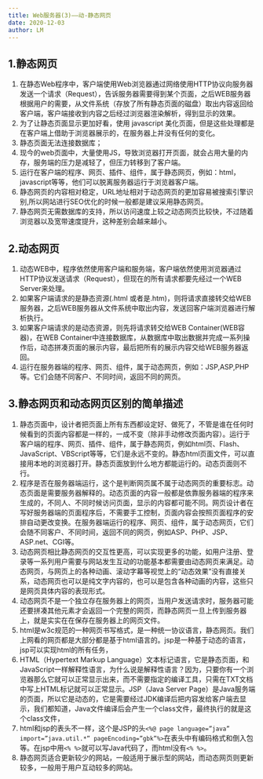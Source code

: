 ```yaml
---
title: Web服务器(3)——动-静态网页
date: 2020-12-03
author: LM
---
```


## 1.静态网页

1. 在静态Web程序中，客户端使用Web浏览器通过网络使用HTTP协议向服务器发送一个请求（Request），告诉服务器需要得到某个页面，之后WEB服务器根据用户的需要，从文件系统（存放了所有静态页面的磁盘）取出内容返回给客户端，客户端接收到内容之后经过浏览器渲染解析，得到显示的效果。
2. 为了让静态页面显示更加好看，使用 javascript 美化页面，但是这些处理都是在客户端上借助于浏览器展示的，在服务器上并没有任何的变化。
3. 静态页面无法连接数据库；
4. 现今的web页面中，大量使用JS，导致浏览器打开页面，就会占用大量的内存，服务端的压力是减轻了，但压力转移到了客户端。
5. 运行在客户端的程序、网页、插件、组件，属于静态网页，例如：html，javascript等等，他们可以脱离服务器运行于浏览器客户端。
6. 静态网页的内容相对稳定，URL地址相对于动态网页的更加容易被搜索引擎识别,所以网站进行SEO优化的时候一般都是建议采用静态网页。
7. 静态网页无需数据库的支持，所以访问速度上较之动态网页比较快，不过随着浏览器以及宽带速度提升，这种差别会越来越小。

## 2.动态网页

1. 动态WEB中，程序依然使用客户端和服务端，客户端依然使用浏览器通过HTTP协议发送请求（Request），但现在的所有请求都要先经过一个WEB Server来处理。
2. 如果客户端请求的是静态资源(.html 或者是.htm)，则将请求直接转交给WEB服务器，之后WEB服务器从文件系统中取出内容，发送回客户端浏览器进行解析执行。
3. 如果客户端请求的是动态资源，则先将请求转交给WEB Container(WEB容器)，在WEB Container中连接数据库，从数据库中取出数据并完成一系列操作后，动态拼凑页面的展示内容，最后把所有的展示内容交给WEB服务器返回。
4. 运行在服务器端的程序、网页、组件，属于动态网页，例如：JSP,ASP,PHP等。它们会随不同客户、不同时间，返回不同的网页。

## 3.静态网页和动态网页区别的简单描述

1. 静态页面中，设计者把页面上所有东西都设定好、做死了，不管是谁在任何时候看到的页面内容都是一样的，一成不变（除非手动修改页面内容）。运行于客户端的程序、网页、插件、组件，属于静态网页，例如html页、Flash、JavaScript、VBScript等等，它们是永远不变的。静态html页面文件，可以直接用本地的浏览器打开。静态页面放到什么地方都能运行的。动态页面则不行。
2. 程序是否在服务器端运行，这个是判断网页属不属于动态网页的重要标志。动态页面是需要服务器解释的。动态页面的内容一般都是依靠服务器端的程序来生成的，不同人、不同时候访问页面，显示的内容都可能不同。网页设计者在写好服务器端的页面程序后，不需要手工控制，页面内容会按照页面程序的安排自动更改变换。在服务器端运行的程序、网页、组件，属于动态网页，它们会随不同客户、不同时间，返回不同的网页，例如ASP、PHP、JSP、ASP.net、CGI等。
3. 动态网页相比静态网页的交互性更高，可以实现更多的功能，如用户注册、登录等一系列用户需要与网站发生互动的功能基本都需要由动态网页来满足。动态网页，与网页上的各种动画、滚动字幕等视觉上的“动态效果”没有直接关系，动态网页也可以是纯文字内容的，也可以是包含各种动画的内容，这些只是网页具体内容的表现形式。
4. 动态网页不是一个独立存在服务器上的网页，当用户发送请求时，服务器可能还要拼凑其他元素才会返回一个完整的网页，而静态网页一旦上传到服务器上，就是实实在在保存在服务器上的网页文件。
5. html是w3c规范的一种网页书写格式，是一种统一协议语言，静态网页。我们上网看的网页都是大部分都是基于html语言的。jsp是一种基于动态的语言，jsp可以实现html的所有任务，
6. HTML（Hypertext Markup Language）文本标记语言，它是静态页面，和JavaScript一样解释性语言，为什么说是解释性语言？因为，只要你有一个浏览器那么它就可以正常显示出来，而不需要指定的编译工具，只需在TXT文档中写上HTML标记就可以正常显示。JSP（Java Server Page）是Java服务端的页面，所以它是动态的，它是需要经过JDK编译后把内容发给客户端去显示，我们都知道，Java文件编译后会产生一个class文件，最终执行的就是这个class文件，
7. html和jsp的表头不一样，这个是JSP的头`<%@ page language=”java” import=”java.util.*” pageEncoding=”gbk”%>`在表头中有编码格式和倒入包等。在jsp中用`<% %>`就可以写Java代码了，而html没有`<% %>`。
8. 静态网页适合更新较少的网站，一般适用于展示型的网站，而动态网页则更新较多，一般用于用户互动较多的网站。

